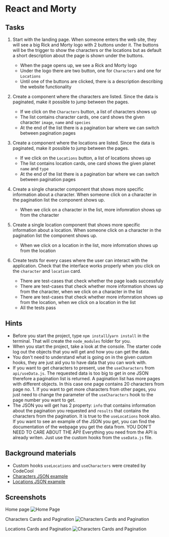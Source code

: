 # React and Morty


## Tasks

1. Start with the landing page. When someone enters the web site, they will see a big Rick and Morty logo with 2 buttons under it. The buttons will be the trigger to show the characters or the locations  but as default a short description about the page is shown under the buttons.
    - When the page opens up, we see a Rick and Morty logo
    - Under the logo there are two button, one for `Characters` and one for `Locations`
    - Until one of the buttons are clicked, there is a description describing the website functionality

2. Create a component where the characters are listed. Since the data is paginated, make it possible to jump between the pages.
    - If we click on the `Characters` button, a list of characters shows up
    - The list contains character cards, one card shows the given character `image`, `name` and `species`
    - At the end of the list there is a pagination bar where we can switch between pagination pages

3. Create a component where the locations are listed. Since the data is paginated, make it possible to jump between the pages.
    - If we click on the `Locations` button, a list of locations shows up
    - The list contains location cards, one card shows the given planet `name` and `type`
    - At the end of the list there is a pagination bar where we can switch between pagination pages

4. Create a single character component that shows more specific information about a character. When someone click on a character in the pagination list the component shows up.
    - When we click on a character in the list, more infomration shows up from the character

5. Create a single location component that shows more specific information about a location. When someone click on a character in the pagination list the component shows up.
    - When we click on a location in the list, more infomration shows up from the location

6. Create tests for every cases where the user can interact with the application. Check that the interface works properly when you click on the `character` and `location` card.
    - There are test-cases that check whether the page loads successfuly
    - There are test-cases that check whether more information shows up from the character, when we click on a character in the list
    - There are test-cases that check whether more infomration shows up from the location, when we click on a location in the list
    - All the tests pass



## Hints

- Before you start the project, type `npm install`/`yarn install` in the terminal. That will create the `node_modules` folder for you.
- When you start the project, take a look at the console. The starter code log out the objects that you will get and how you can get the data.
- You don't need to understand what is going on in the given custom hooks, they are just aid you to have data that you can work with.
- If you want to get characters to present, use the `useCharacters` from `api/useData.js`.
  The requested data is too big to get in one JSON therefore a pagination list is returned. A pagination list has more pages with different objects. In this case one page contains 20 characters from page no. 1. If you want to get more characters from other pages, you just need to change the parameter of the `useCharacters` hook to the page number you want to get.
- The JSON you will get has 2 property: `info` that contains information about the pagination you requested and `results` that contains the characters from the pagination. It is true to the `useLocations` hook also. If you want to see an example of the JSON you get, you can find the documentation of the webpage you get the data from. YOU DON'T NEED TO CARE ABOUT THE API! Everything you need from the API is already writen. Just use the custom hooks from the `useData.js` file.

## Background materials

- Custom hooks `useLocations` and `useCharacters` were created by CodeCool
- <i class="far fa-book-open"></i> [Characters JSON example](https://rickandmortyapi.com/documentation/#character)
- <i class="far fa-book-open"></i> [Locations JSON example](https://rickandmortyapi.com/documentation/#location)

## Screenshots
Home page 
![Home Page ](https://raw.github.com/Sirius1402/React-and-Morty/master/ScreenShots/homePage.jpg)

Characters Cards and Pagination 
![Characters Cards and Pagination ](https://raw.github.com/Sirius1402/React-and-Morty/master/ScreenShots/CharactersCardsAndPagination.jpg)

Locations Cards and Pagination 
![Characters Cards and Pagination ](https://raw.github.com/Sirius1402/React-and-Morty/master/ScreenShots/locationsCardsAndPagination.jpg)